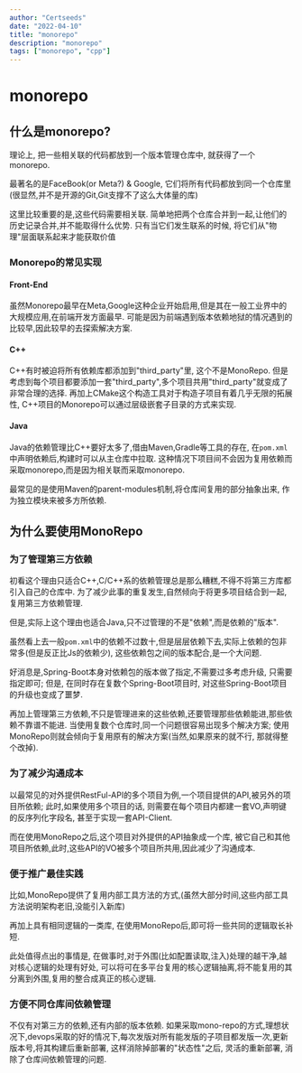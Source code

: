 ```yaml
---
author: "Certseeds"
date: "2022-04-10"
title: "monorepo"
description: "monorepo"
tags: ["monorepo", "cpp"]
---
```


# monorepo

## 什么是monorepo?

理论上, 把一些相关联的代码都放到一个版本管理仓库中, 就获得了一个monorepo.

最著名的是FaceBook(or Meta?) & Google, 它们将所有代码都放到同一个仓库里(很显然,并不是开源的Git,Git支撑不了这么大体量的库)

这里比较重要的是,这些代码需要相关联. 简单地把两个仓库合并到一起,让他们的历史记录合并,并不能取得什么优势. 只有当它们发生联系的时候, 将它们从"物理"层面联系起来才能获取价值

### Monorepo的常见实现

#### Front-End

虽然Monorepo最早在Meta,Google这种企业开始启用,但是其在一般工业界中的大规模应用,在前端开发方面最早. 可能是因为前端遇到版本依赖地狱的情况遇到的比较早,因此较早的去探索解决方案.

#### C++

C++有时被迫将所有依赖库都添加到"third_party"里, 这个不是MonoRepo. 但是考虑到每个项目都要添加一套"third_party",多个项目共用"third_party"就变成了非常合理的选择. 再加上CMake这个构造工具对于构造子项目有着几乎无限的拓展性, C++项目的Monorepo可以通过层级嵌套子目录的方式来实现.

#### Java

Java的依赖管理比C++要好太多了,借由Maven,Gradle等工具的存在, 在`pom.xml`中声明依赖后,构建时可以从主仓库中拉取. 这种情况下项目间不会因为复用依赖而采取monorepo,而是因为相关联而采取monorepo.

最常见的是使用Maven的parent-modules机制,将仓库间复用的部分抽象出来, 作为独立模块来被多方所依赖.

## 为什么要使用MonoRepo

### 为了管理第三方依赖

初看这个理由只适合C++,C/C++系的依赖管理总是那么糟糕,不得不将第三方库都引入自己的仓库中. 为了减少此事的重复发生,自然倾向于将更多项目结合到一起,复用第三方依赖管理.

但是,实际上这个理由也适合Java,只不过管理的不是"依赖",而是依赖的"版本".

虽然看上去一般`pom.xml`中的依赖不过数十,但是层层依赖下去,实际上依赖的包非常多(但是反正比Js的依赖少), 这些依赖包之间的版本配合,是一个大问题.

好消息是,Spring-Boot本身对依赖包的版本做了指定,不需要过多考虑升级, 只需要指定即可; 但是, 在同时存在复数个Spring-Boot项目时, 对这些Spring-Boot项目的升级也变成了噩梦.

再加上管理第三方依赖,不只是管理进来的这些依赖,还要管理那些依赖能进,那些依赖不靠谱不能进. 当使用复数个仓库时,同一个问题很容易出现多个解决方案; 使用MonoRepo则就会倾向于复用原有的解决方案(当然,如果原来的就不行, 那就得整个改掉).

### 为了减少沟通成本

以最常见的对外提供RestFul-API的多个项目为例,一个项目提供的API,被另外的项目所依赖; 此时,如果使用多个项目的话, 则需要在每个项目内都建一套VO,声明键的反序列化字段名, 甚至于实现一套API-Client.

而在使用MonoRepo之后,这个项目对外提供的API抽象成一个库, 被它自己和其他项目所依赖,此时,这些API的VO被多个项目所共用,因此减少了沟通成本.

### 便于推广最佳实践

比如,MonoRepo提供了复用内部工具方法的方式,(虽然大部分时间,这些内部工具方法说明架构老旧,没能引入新库)

再加上具有相同逻辑的一类库, 在使用MonoRepo后,即可将一些共同的逻辑取长补短.

此处值得点出的事情是, 在做事时,对于外围(比如配置读取,注入)处理的越干净,越对核心逻辑的处理有好处, 可以将可在多平台复用的核心逻辑抽离,将不能复用的其分离到外围,复用的整合成真正的核心逻辑.

### 方便不同仓库间依赖管理

不仅有对第三方的依赖,还有内部的版本依赖. 如果采取mono-repo的方式,理想状况下,devops采取的好的情况下,每次发版对所有能发版的子项目都发版一次,更新版本号,将其构建后重新部署, 这样消除掉部署的"状态性"之后, 灵活的重新部署, 消除了仓库间依赖管理的问题.